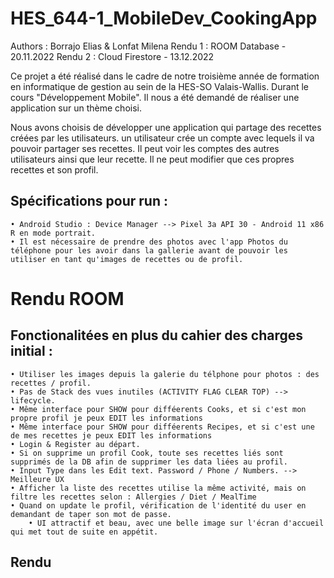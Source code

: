 # HES_644-1_MobileDev_CookingApp
Authors : Borrajo Elias & Lonfat Milena
Rendu 1 : ROOM Database     - 20.11.2022
Rendu 2 : Cloud Firestore   - 13.12.2022

Ce projet a été réalisé dans le cadre de notre troisième année de formation en informatique de gestion au sein de la HES-SO Valais-Wallis. Durant le cours "Développement Mobile". Il nous a été demandé de réaliser une application sur un thème choisi.

Nous avons choisis de développer une application qui partage des recettes créées par les utilisateurs.
un utilisateur crée un compte avec lequels il va pouvoir partager ses recettes. Il peut voir les comptes des autres utilisateurs ainsi que leur recette. Il ne peut modifier que ces propres recettes et son profil.

## Spécifications pour run : 
	• Android Studio : Device Manager --> Pixel 3a API 30 - Android 11 x86 R en mode portrait.
	• Il est nécessaire de prendre des photos avec l'app Photos du téléphone pour les avoir dans la gallerie avant de pouvoir les utiliser en tant qu'images de recettes ou de profil.

# Rendu ROOM
## Fonctionalitées en plus du cahier des charges initial : 
	• Utiliser les images depuis la galerie du télphone pour photos : des recettes / profil.
	• Pas de Stack des vues inutiles (ACTIVITY FLAG CLEAR TOP) --> lifecycle.
	• Même interface pour SHOW pour difféerents Cooks, et si c'est mon propre profil je peux EDIT les informations
	• Même interface pour SHOW pour difféerents Recipes, et si c'est une de mes recettes je peux EDIT les informations
	• Login & Register au départ.
  	• Si on supprime un profil Cook, toute ses recettes liés sont supprimés de la DB afin de supprimer les data liées au profil.
	• Input Type dans les Edit text. Password / Phone / Numbers. --> Meilleure UX
	• Afficher la liste des recettes utilise la même activité, mais on filtre les recettes selon : Allergies / Diet / MealTime 
	• Quand on update le profil, vérification de l'identité du user en demandant de taper son mot de passe.
    	• UI attractif et beau, avec une belle image sur l'écran d'accueil qui met tout de suite en appétit.

## Rendu 